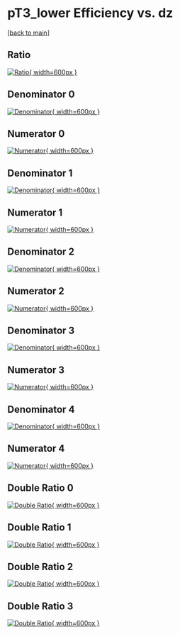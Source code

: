 # pT3_lower Efficiency vs. dz

[[back to main](./)]



## Ratio

[![Ratio](../mtv/var/pT3_lower_loweta_13_-1_eff_dz.png){ width=600px }](../mtv/var/pT3_lower_loweta_13_-1_eff_dz.pdf)

## Denominator 0

[![Denominator](../mtv/den/pT3_lower_loweta_13_-1_eff_dz_den0.png){ width=600px }](../mtv/den/pT3_lower_loweta_13_-1_eff_dz_den0.pdf)

## Numerator 0

[![Numerator](../mtv/num/pT3_lower_loweta_13_-1_eff_dz_num0.png){ width=600px }](../mtv/num/pT3_lower_loweta_13_-1_eff_dz_num0.pdf)

## Denominator 1

[![Denominator](../mtv/den/pT3_lower_loweta_13_-1_eff_dz_den1.png){ width=600px }](../mtv/den/pT3_lower_loweta_13_-1_eff_dz_den1.pdf)

## Numerator 1

[![Numerator](../mtv/num/pT3_lower_loweta_13_-1_eff_dz_num1.png){ width=600px }](../mtv/num/pT3_lower_loweta_13_-1_eff_dz_num1.pdf)

## Denominator 2

[![Denominator](../mtv/den/pT3_lower_loweta_13_-1_eff_dz_den2.png){ width=600px }](../mtv/den/pT3_lower_loweta_13_-1_eff_dz_den2.pdf)

## Numerator 2

[![Numerator](../mtv/num/pT3_lower_loweta_13_-1_eff_dz_num2.png){ width=600px }](../mtv/num/pT3_lower_loweta_13_-1_eff_dz_num2.pdf)

## Denominator 3

[![Denominator](../mtv/den/pT3_lower_loweta_13_-1_eff_dz_den3.png){ width=600px }](../mtv/den/pT3_lower_loweta_13_-1_eff_dz_den3.pdf)

## Numerator 3

[![Numerator](../mtv/num/pT3_lower_loweta_13_-1_eff_dz_num3.png){ width=600px }](../mtv/num/pT3_lower_loweta_13_-1_eff_dz_num3.pdf)

## Denominator 4

[![Denominator](../mtv/den/pT3_lower_loweta_13_-1_eff_dz_den4.png){ width=600px }](../mtv/den/pT3_lower_loweta_13_-1_eff_dz_den4.pdf)

## Numerator 4

[![Numerator](../mtv/num/pT3_lower_loweta_13_-1_eff_dz_num4.png){ width=600px }](../mtv/num/pT3_lower_loweta_13_-1_eff_dz_num4.pdf)

## Double Ratio 0

[![Double Ratio](../mtv/ratio/pT3_lower_loweta_13_-1_eff_dz_ratio0.png){ width=600px }](../mtv/ratio/pT3_lower_loweta_13_-1_eff_dz_ratio0.pdf)

## Double Ratio 1

[![Double Ratio](../mtv/ratio/pT3_lower_loweta_13_-1_eff_dz_ratio1.png){ width=600px }](../mtv/ratio/pT3_lower_loweta_13_-1_eff_dz_ratio1.pdf)

## Double Ratio 2

[![Double Ratio](../mtv/ratio/pT3_lower_loweta_13_-1_eff_dz_ratio2.png){ width=600px }](../mtv/ratio/pT3_lower_loweta_13_-1_eff_dz_ratio2.pdf)

## Double Ratio 3

[![Double Ratio](../mtv/ratio/pT3_lower_loweta_13_-1_eff_dz_ratio3.png){ width=600px }](../mtv/ratio/pT3_lower_loweta_13_-1_eff_dz_ratio3.pdf)

